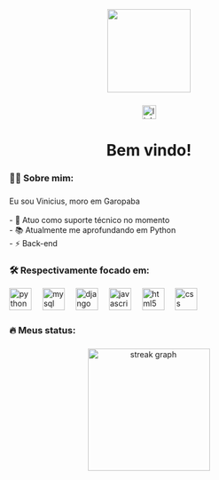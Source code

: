 <div align="center">
  <img height="150" src="https://media.giphy.com/media/M9gbBd9nbDrOTu1Mqx/giphy.gif"  />
</div>

###

<div align="center">
  <a href = 'https://www.linkedin.com/in/vinicius-bento/'> 
     <img  src="https://img.shields.io/static/v1?message=LinkedIn&logo=linkedin&label=&color=0077B5&logoColor=white&labelColor=&style=for-the-badge" height="25" alt="linkedin logo"  />
  </a>
 
</div>

<h1 align="center">Bem vindo!</h1>

###

<h3 align="left">👩‍💻  Sobre mim:</h3>

###

<p align="left">Eu sou Vinicius, moro em Garopaba <br><br>- 🔭 Atuo como suporte técnico no momento<br>- 📚 Atualmente me aprofundando em Python<br>- ⚡ Back-end </p>

###

<h3 align="left">🛠 Respectivamente focado em: </h3>

<div align="left">
  <img src="https://cdn.jsdelivr.net/gh/devicons/devicon/icons/python/python-original.svg" height="40" alt="python logo"  />
  <img width="12" />
  <img src="https://cdn.jsdelivr.net/gh/devicons/devicon/icons/mysql/mysql-original.svg" height="40" alt="mysql logo"  />
  <img width="12" />
  <img src="https://cdn.jsdelivr.net/gh/devicons/devicon/icons/django/django-plain.svg" height="40" alt="django logo"  />
  <img width="12" />
  <img src="https://cdn.jsdelivr.net/gh/devicons/devicon/icons/javascript/javascript-original.svg" height="40" alt="javascript logo"  />
  <img width="12" />
  <img src="https://cdn.jsdelivr.net/gh/devicons/devicon/icons/html5/html5-original.svg" height="40" alt="html5 logo"  />
  <img width="12" />
  <img src="https://cdn.jsdelivr.net/gh/devicons/devicon/icons/css3/css3-original.svg" height="40" alt="css logo"  />
</div>



<h3 align="left">🔥 Meus status:</h3>

###

<div align="center">
  <img src="https://streak-stats.demolab.com?user=ViniciusBegon&locale=en&mode=daily&theme=dark&hide_border=false&border_radius=5&order=3" height="220" alt="streak graph"  />
</div>

###
